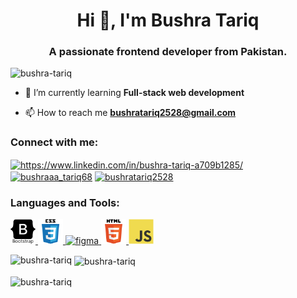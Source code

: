 <h1 align="center">Hi 👋, I'm Bushra Tariq</h1>
<h3 align="center">A passionate frontend developer from Pakistan.</h3>

<p align="left"> <img src="https://komarev.com/ghpvc/?username=bushra-tariq&label=Profile%20views&color=0e75b6&style=flat" alt="bushra-tariq" /> </p>

- 🌱 I’m currently learning **Full-stack web development**

- 📫 How to reach me **bushratariq2528@gmail.com**

<h3 align="left">Connect with me:</h3>
<p align="left">
<a href="https://linkedin.com/in/https://www.linkedin.com/in/bushra-tariq-a709b1285/" target="blank"><img align="center" src="https://raw.githubusercontent.com/rahuldkjain/github-profile-readme-generator/master/src/images/icons/Social/linked-in-alt.svg" alt="https://www.linkedin.com/in/bushra-tariq-a709b1285/" height="30" width="40" /></a>
<a href="https://instagram.com/bushraaa_tariq68" target="blank"><img align="center" src="https://raw.githubusercontent.com/rahuldkjain/github-profile-readme-generator/master/src/images/icons/Social/instagram.svg" alt="bushraaa_tariq68" height="30" width="40" /></a>
<a href="https://medium.com/bushratariq2528" target="blank"><img align="center" src="https://raw.githubusercontent.com/rahuldkjain/github-profile-readme-generator/master/src/images/icons/Social/medium.svg" alt="bushratariq2528" height="30" width="40" /></a>
</p>

<h3 align="left">Languages and Tools:</h3>
<p align="left"> <a href="https://getbootstrap.com" target="_blank" rel="noreferrer"> <img src="https://raw.githubusercontent.com/devicons/devicon/master/icons/bootstrap/bootstrap-plain-wordmark.svg" alt="bootstrap" width="40" height="40"/> </a> <a href="https://www.w3schools.com/css/" target="_blank" rel="noreferrer"> <img src="https://raw.githubusercontent.com/devicons/devicon/master/icons/css3/css3-original-wordmark.svg" alt="css3" width="40" height="40"/> </a> <a href="https://www.figma.com/" target="_blank" rel="noreferrer"> <img src="https://www.vectorlogo.zone/logos/figma/figma-icon.svg" alt="figma" width="40" height="40"/> </a> <a href="https://www.w3.org/html/" target="_blank" rel="noreferrer"> <img src="https://raw.githubusercontent.com/devicons/devicon/master/icons/html5/html5-original-wordmark.svg" alt="html5" width="40" height="40"/> </a> <a href="https://developer.mozilla.org/en-US/docs/Web/JavaScript" target="_blank" rel="noreferrer"> <img src="https://raw.githubusercontent.com/devicons/devicon/master/icons/javascript/javascript-original.svg" alt="javascript" width="40" height="40"/> </a> </p>

<p><img align="left" src="https://github-readme-stats.vercel.app/api/top-langs?username=bushra-tariq&show_icons=true&locale=en&layout=compact" alt="bushra-tariq" /></p>

<p>&nbsp;<img align="center" src="https://github-readme-stats.vercel.app/api?username=bushra-tariq&show_icons=true&locale=en" alt="bushra-tariq" /></p>

<p><img align="center" src="https://github-readme-streak-stats.herokuapp.com/?user=bushra-tariq&" alt="bushra-tariq" /></p>
